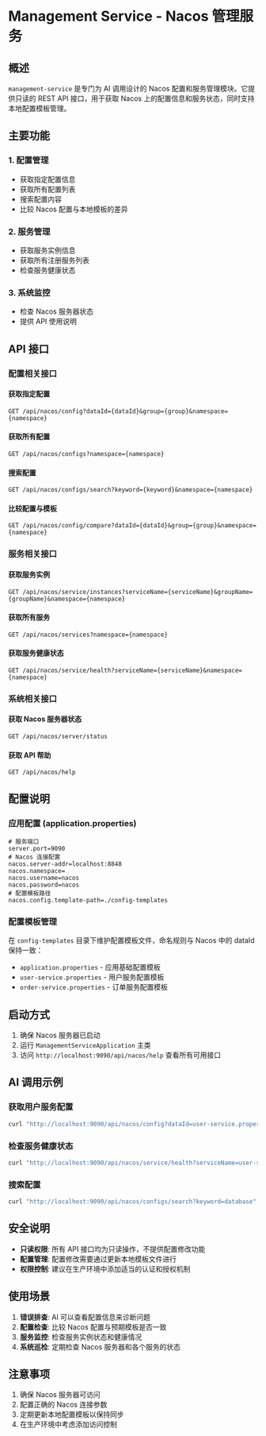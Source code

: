 # Management Service - Nacos 管理服务

## 概述

`management-service` 是专门为 AI 调用设计的 Nacos 配置和服务管理模块。它提供只读的 REST API 接口，用于获取 Nacos
上的配置信息和服务状态，同时支持本地配置模板管理。

## 主要功能

### 1. 配置管理

- 获取指定配置信息
- 获取所有配置列表
- 搜索配置内容
- 比较 Nacos 配置与本地模板的差异

### 2. 服务管理

- 获取服务实例信息
- 获取所有注册服务列表
- 检查服务健康状态

### 3. 系统监控

- 检查 Nacos 服务器状态
- 提供 API 使用说明

## API 接口

### 配置相关接口

#### 获取指定配置

```
GET /api/nacos/config?dataId={dataId}&group={group}&namespace={namespace}
```

#### 获取所有配置

```
GET /api/nacos/configs?namespace={namespace}
```

#### 搜索配置

```
GET /api/nacos/configs/search?keyword={keyword}&namespace={namespace}
```

#### 比较配置与模板

```
GET /api/nacos/config/compare?dataId={dataId}&group={group}&namespace={namespace}
```

### 服务相关接口

#### 获取服务实例

```
GET /api/nacos/service/instances?serviceName={serviceName}&groupName={groupName}&namespace={namespace}
```

#### 获取所有服务

```
GET /api/nacos/services?namespace={namespace}
```

#### 获取服务健康状态

```
GET /api/nacos/service/health?serviceName={serviceName}&namespace={namespace}
```

### 系统相关接口

#### 获取 Nacos 服务器状态

```
GET /api/nacos/server/status
```

#### 获取 API 帮助

```
GET /api/nacos/help
```

## 配置说明

### 应用配置 (application.properties)

```properties
# 服务端口
server.port=9090
# Nacos 连接配置
nacos.server-addr=localhost:8848
nacos.namespace=
nacos.username=nacos
nacos.password=nacos
# 配置模板路径
nacos.config.template-path=./config-templates
```

### 配置模板管理

在 `config-templates` 目录下维护配置模板文件，命名规则与 Nacos 中的 dataId 保持一致：

- `application.properties` - 应用基础配置模板
- `user-service.properties` - 用户服务配置模板
- `order-service.properties` - 订单服务配置模板

## 启动方式

1. 确保 Nacos 服务器已启动
2. 运行 `ManagementServiceApplication` 主类
3. 访问 `http://localhost:9090/api/nacos/help` 查看所有可用接口

## AI 调用示例

### 获取用户服务配置

```bash
curl "http://localhost:9090/api/nacos/config?dataId=user-service.properties&group=DEFAULT_GROUP"
```

### 检查服务健康状态

```bash
curl "http://localhost:9090/api/nacos/service/health?serviceName=user-service"
```

### 搜索配置

```bash
curl "http://localhost:9090/api/nacos/configs/search?keyword=database"
```

## 安全说明

- **只读权限**: 所有 API 接口均为只读操作，不提供配置修改功能
- **配置管理**: 配置修改需要通过更新本地模板文件进行
- **权限控制**: 建议在生产环境中添加适当的认证和授权机制

## 使用场景

1. **错误排查**: AI 可以查看配置信息来诊断问题
2. **配置检查**: 比较 Nacos 配置与预期模板是否一致
3. **服务监控**: 检查服务实例状态和健康情况
4. **系统巡检**: 定期检查 Nacos 服务器和各个服务的状态

## 注意事项

1. 确保 Nacos 服务器可访问
2. 配置正确的 Nacos 连接参数
3. 定期更新本地配置模板以保持同步
4. 在生产环境中考虑添加访问控制
